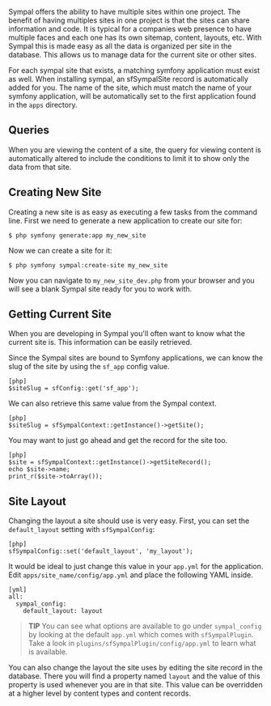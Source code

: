 Sympal offers the ability to have multiple sites within one project. The
benefit of having multiples sites in one project is that the sites can
share information  and code. It is typical for a companies web presence to
have multiple faces and  each one has its own sitemap, content, layouts,
etc. With Sympal this is made  easy as all the data is organized per site
in the database. This allows us to  manage data for the current site or
other sites.

For each sympal site that exists, a matching symfony application must exist as 
well. When installing sympal, an sfSympalSite record is automatically added
for you. The name of the site, which must match the name of your symfony
application, will be automatically set to the first application found in
the `apps` directory.

## Queries

When you are viewing the content of a site, the query for viewing content is 
automatically altered to include the conditions to limit it to show only
the data from that site.

## Creating New Site

Creating a new site is as easy as executing a few tasks from the command line.
First we need to generate a new application to create our site for:

    $ php symfony generate:app my_new_site

Now we can create a site for it:

    $ php symfony sympal:create-site my_new_site

Now you can navigate to `my_new_site_dev.php` from your browser and you will
see a blank Sympal site ready for you to work with.

## Getting Current Site

When you are developing in Sympal you'll often want to know what the current
site is. This information can be easily retrieved.

Since the Sympal sites are bound to Symfony applications, we can know the
slug of the site by using the `sf_app` config value.

    [php]
    $siteSlug = sfConfig::get('sf_app');

We can also retrieve this same value from the Sympal context.

    [php]
    $siteSlug = sfSympalContext::getInstance()->getSite();

You may want to just go ahead and get the record for the site too.

    [php]
    $site = sfSympalContext::getInstance()->getSiteRecord();
    echo $site->name;
    print_r($site->toArray());

## Site Layout

Changing the layout a site should use is very easy. First, you can set the
`default_layout` setting with `sfSympalConfig`:

    [php]
    sfSympalConfig::set('default_layout', 'my_layout');

It would be ideal to just change this value in your `app.yml` for the application. 
Edit `apps/site_name/config/app.yml` and place the following YAML inside.

    [yml]
    all:
      sympal_config:
        default_layout: layout

> **TIP**
> You can see what options are available to go under `sympal_config` by looking 
> at the default `app.yml` which comes with `sfSympalPlugin`. Take a look in
> `plugins/sfSympalPlugin/config/app.yml` to learn what is available.

You can also change the layout the site uses by editing the site record in the 
database. There you will find a property named `layout` and the value of
this property is used whenever you are in that site. This value can be
overridden at a higher level by content types and content records.